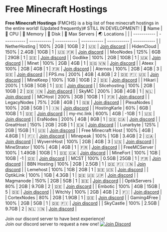 # Free Minecraft Hostings
**Free Minecraft Hostings** (FMCHS) is a big list of free minecraft hostings in the entire world! (Updated frequently)# STILL IN DEVELOPMENT!
| 👀 Name | 💪 CPU | 🧠 Memory | 💼 Disk | 🎩 Max Servers | 🌏 Locations | |
| ----------- | ----------- | ----------- | ----------- | ----------- | ----------- | ----------- |
| NetherHosting | 100% | 2GB | 10GB | 2 | 🇺🇸 | [Join discord](https://www.google.com) |
| HidenCloud | 150% | 2.4GB | 10GB | 1 | 🇺🇸 🇫🇷 | [Join discord](https://www.google.com) |
| MooNodes | 125% | 6GB | 29GB | 1 | 🇩🇪 | [Join discord](https://www.google.com) |
| Godlike | 100% | 2GB | 10GB | 1 | 🇺🇦 | [Join discord](https://www.google.com) |
| Minet | 100% | 2GB | 4GB | 1 | 🇸🇬 🇻🇳 | [Join discord](https://www.google.com) |
| Ateex | 100% | 2GB | 4GB | 1 | 🇫🇷 | [Join discord](https://www.google.com) |
| Aternos | 100% | 2GB | 4GB | 3 | 🇩🇪 | [Join discord](https://www.google.com) |
| FPS.ms | 200% | 4GB | 4.8GB | 2 | 🇩🇪 🇫🇮 🇺🇸 | [Join discord](https://www.google.com) |
| MineKeep | 100% | 1GB | 10GB | 2 | 🇩🇪 | [Join discord](https://www.google.com) |
| Hikari | 200% | 1.5GB | 5GB | 1 | 🇩🇪 | [Join discord](https://www.google.com) |
| Slicehosting | 100% | 2GB | 10GB | 2 | 🇩🇪 🇮🇳 | [Join discord](https://www.google.com) |
| SkyMC | 200% | 3GB | 4GB | 1 | 🇳🇱 | [Join discord](https://www.google.com) |
| MCHost | 200% | 3GB | 10GB | 1 | 🇫🇷 | [Join discord](https://www.google.com) |
| LegacyNodes | 75% | 2GB | 4GB | 1 | 🇬🇧 | [Join discord](https://www.google.com) |
| PlexaNodes | 100% | 2GB | 5GB | 1 | 🇮🇳 | [Join discord](https://www.google.com) |
| HostingKarle | 60% | 6GB | 10GB | 1 | 🇩🇪 | [Join discord](https://www.google.com) |
| my-mc.link | 600% | 4GB | -1GB | 1 | 🇺🇸 | [Join discord](https://www.google.com) |
| EraNodes | 200% | 4GB | 8GB | 1 | 🇩🇪 🇨🇦 | [Join discord](https://www.google.com) |
| GreatHost | 150% | 2GB | 2GB | 1 | 🇪🇦 | [Join discord](https://www.google.com) |
| Lunarbyte | 125% | 2GB | 15GB | 1 | 🇺🇸 | [Join discord](https://www.google.com) |
| Free Minecraft Host | 100% | 4GB | 4.8GB | 1 | 🇫🇮 | [Join discord](https://www.google.com) |
| Minepeak | 100% | 1GB | 3.4GB | 2 | 🇨🇦 | [Join discord](https://www.google.com) |
| WyvernHost | 100% | 2GB | 4GB | 3 | 🇺🇸 | [Join discord](https://www.google.com) |
| MineStrator | 100% | 4GB | 4GB | 1 | 🇫🇷 | [Join discord](https://www.google.com) |
| FreeMCServer | 100% | 1.49GB | 10GB | 1 | 🇩🇪 🇨🇦 | [Join discord](https://www.google.com) |
| MineFort | 100% | 1GB | 10GB | -1 | 🇩🇪 | [Join discord](https://www.google.com) |
| MCST | 100% | 0.5GB | 25GB | 1 | 🇫🇷 | [Join discord](https://www.google.com) |
| BBN Hosting | 100% | 2GB | 2.5GB | 1 | 🇩🇪 🇫🇮 🇮🇳 | [Join discord](https://www.google.com) |
| Lemehost | 100% | 1GB | 2GB | 1 | 🇩🇪 🇺🇸 | [Join discord](https://www.google.com) |
| OptikLink | 100% | 1GB | 4.3GB | 1 | 🇩🇪 🇺🇸 🇯🇵 | [Join discord](https://www.google.com) |
| Magmanode | 150% | 2GB | 5GB | 1 | 🇩🇪 | [Join discord](https://www.google.com) |
| OptikServers | 80% | 2GB | 9.7GB | 2 | 🇩🇪 | [Join discord](https://www.google.com) |
| Embotic | 100% | 4GB | 15GB | 5 | 🇩🇪 | [Join discord](https://www.google.com) |
| Witchly | 100% | 2GB | 4GB | 2 | 🇫🇮 | [Join discord](https://www.google.com) |
| CortexNodes | 80% | 2GB | 1.9GB | 1 | 🇩🇪 | [Join discord](https://www.google.com) |
| Gaming4Free | 100% | 2GB | 5GB | 1 | 🇩🇪 🇫🇮 | [Join discord](https://www.google.com) |
| SkyCastle | 100% | 2.5GB | 9.7GB | 2 | 🇳🇱 🇮🇳 | [Join discord](https://www.google.com) |

Join our discord server to have best experience!\
Join our discord server to request a new one!
[![Join Discord](https://miro.medium.com/v2/resize:fit:800/1*_AsB_hCguMYC-wEG2Bidmw.png)](https://discord.gg/9NMhteWZYc)
